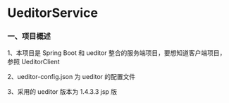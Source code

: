 # UeditorService

### 一、项目概述

1、本项目是 Spring Boot 和 ueditor 整合的服务端项目，要想知道客户端项目，参照 UeditorClient 

2、ueditor-config.json 为 ueditor 的配置文件

3、采用的 ueditor 版本为 1.4.3.3 jsp 版